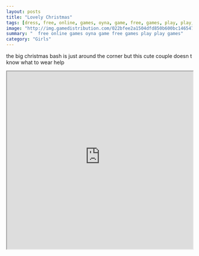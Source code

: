 ```yaml
---
layout: posts
title: "Lovely Christmas"
tags: [dress, free, online, games, oyna, game, free, games, play, play, games]
image: "http://img.gamedistribution.com/022bfee2a1504dfd850b600bc1465474.jpg"
summary: "  free online games oyna game free games play play games"
category: "Girls"
---
```


the big christmas bash is just around the corner but this cute couple doesn t know what to wear help

<iframe width="100%" height="480px;" src="http://flash.gamedistribution.com?game=022bfee2a1504dfd850b600bc1465474"></iframe>